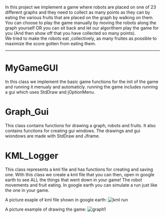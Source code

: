 In this project we implement a game where robots are placed on one of 23 different graphs and they need to collect as many points as they can by eating the various fruits that are placed on the graph by walking on them.
You can choose to play the game manually by moving the robots along the graph yourself OR you can sit back and let our algorithem play the game for you (And then show off that you have collected so many points).  
We tried to make the robots eat ,collectively, as many fruites as possible to maximize the score gotten from eating them.

***

# MyGameGUI

In this class we implement the basic game functions for the init of the game and running it menualy and automaticly.
running the game includes running a gui which uses StdDraw and jOptionMenu.

# Graph_Gui

This class contains functions for drawing a graph, robots and fruits.
It also contains functions for creating gui windows.
The drawings and gui wiondows are made with StdDraw and Jframe.

# KML_Logger

This class represents a kml file and has functions for creating and saving one.
With this class we create a kml file that you can then, open in google earth to see ALL the things that went down in your game! 
The robot movements and fruit eating. In google earth you can simulate a run just like the one in your game. 

A picture exaple of kml file shown in google earth:
![kml run](https://user-images.githubusercontent.com/26343733/72751922-8ab7fb80-3bc9-11ea-8e6c-ce41cbb78b42.png)


A picture example of drawing the game:
![graph1](https://user-images.githubusercontent.com/26343733/72676085-bc2faa80-3a95-11ea-8ce7-d292768a6a17.png)
